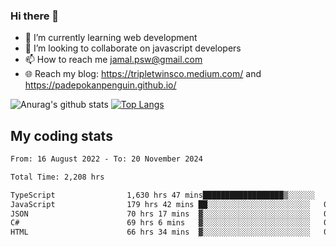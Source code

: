 ### Hi there 👋

<!--
**padepokanpenguin/padepokanpenguin** is a ✨ _special_ ✨ repository because its `README.md` (this file) appears on your GitHub profile.
-->

- 🌱 I’m currently learning  web development
- 👯 I’m looking to collaborate on javascript developers
- 📫 How to reach me jamal.psw@gmail.com
- 🌐 Reach my blog:
   https://tripletwinsco.medium.com/ and
   https://padepokanpenguin.github.io/

![Anurag's github stats](https://github-readme-stats.vercel.app/api?username=padepokanpenguin&count_private=true&disable_animations=false&show_icons=true&theme=default)
[![Top Langs](https://github-readme-stats.vercel.app/api/top-langs/?username=padepokanpenguin&theme=default&layout=compact)](https://github.com/padepokanpenguin)

## My coding stats

<!--START_SECTION:waka-->

```txt
From: 16 August 2022 - To: 20 November 2024

Total Time: 2,208 hrs

TypeScript                1,630 hrs 47 mins██████████████████▒░░░░░░   73.86 %
JavaScript                179 hrs 42 mins ██░░░░░░░░░░░░░░░░░░░░░░░   08.14 %
JSON                      70 hrs 17 mins  ▓░░░░░░░░░░░░░░░░░░░░░░░░   03.18 %
C#                        69 hrs 6 mins   ▓░░░░░░░░░░░░░░░░░░░░░░░░   03.13 %
HTML                      66 hrs 34 mins  ▓░░░░░░░░░░░░░░░░░░░░░░░░   03.02 %
```

<!--END_SECTION:waka-->


